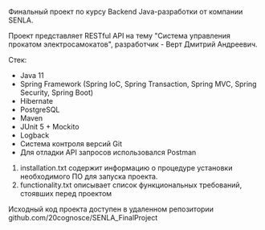 Финальный проект по курсу Backend Java-разработки от компании SENLA.

Проект представляет RESTful API на тему "Система управления прокатом электросамокатов", 
разработчик - Верт Дмитрий Андреевич.

Стек:
- Java 11
- Spring Framework (Spring IoC, Spring Transaction, Spring MVC, Spring Security, Spring Boot)
- Hibernate
- PostgreSQL
- Maven
- JUnit 5 + Mockito
- Logback
- Система контроля версий Git
- Для отладки API запросов использовался Postman

1. installation.txt содержит информацию о процедуре установки необходимого ПО для запуска проекта.
2. functionality.txt описывает список функциональных требований, стоявших перед проектом

Исходный код проекта доступен в удаленном репозитории github.com/20cognosce/SENLA_FinalProject

